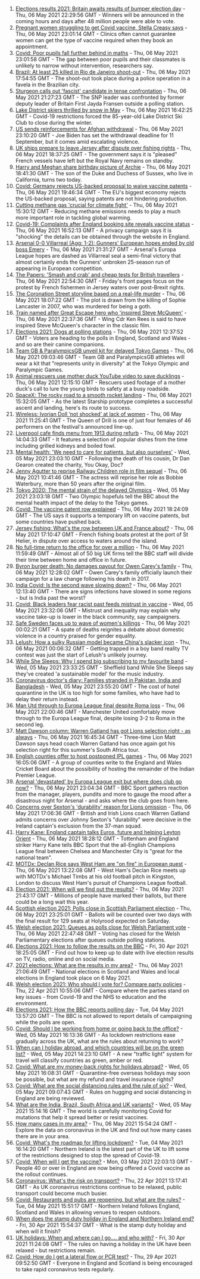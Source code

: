 1. [Elections results 2021: Britain awaits results of bumper election day](https://www.bbc.co.uk/news/uk-politics-57011184) - Thu, 06 May 2021 22:29:56 GMT - Winners will be announced in the coming hours and days after 48 million people were able to vote.
2. [Pregnant women struggling to get Covid vaccine, Stella Creasy says](https://www.bbc.co.uk/news/uk-57007249) - Thu, 06 May 2021 23:01:14 GMT - Clinics often cannot guarantee women can get the type of vaccine required when they book an appointment.
3. [Covid: Poor pupils fall further behind in maths](https://www.bbc.co.uk/news/education-56996245) - Thu, 06 May 2021 23:01:58 GMT - The gap between poor pupils and their classmates is unlikely to narrow without intervention, researchers say.
4. [Brazil: At least 25 killed in Rio de Janeiro shoot-out](https://www.bbc.co.uk/news/world-latin-america-57013206) - Thu, 06 May 2021 17:54:55 GMT - The shoot-out took place during a police operation in a favela in the Brazilian city.
5. [Sturgeon calls out 'fascist' candidate in tense confrontation](https://www.bbc.co.uk/news/uk-scotland-scotland-politics-57013769) - Thu, 06 May 2021 21:27:23 GMT - The SNP leader was confronted by former deputy leader of Britain First Jayda Fransen outside a polling station.
6. [Lake District skiers thrilled by snow in May](https://www.bbc.co.uk/news/uk-england-cumbria-57011369) - Thu, 06 May 2021 16:42:25 GMT - Covid-19 restrictions forced the 85-year-old Lake District Ski Club to close during the winter.
7. [US sends reinforcements for Afghan withdrawal](https://www.bbc.co.uk/news/world-us-canada-57017782) - Thu, 06 May 2021 23:10:20 GMT - Joe Biden has set the withdrawal deadline for 11 September, but it comes amid escalating violence.
8. [UK ships prepare to leave Jersey after dispute over fishing rights](https://www.bbc.co.uk/news/uk-57016222) - Thu, 06 May 2021 18:37:25 GMT - The government says it is "pleased" French vessels have left but the Royal Navy remains on standby.
9. [Harry and Meghan share birthday picture of Archie](https://www.bbc.co.uk/news/uk-57006672) - Thu, 06 May 2021 18:41:30 GMT - The son of the Duke and Duchess of Sussex, who live in California, turns two today.
10. [Covid: Germany rejects US-backed proposal to waive vaccine patents](https://www.bbc.co.uk/news/world-europe-57013096) - Thu, 06 May 2021 19:46:34 GMT - The EU's biggest economy rejects the US-backed proposal, saying patents are not hindering production.
11. [Cutting methane gas 'crucial for climate fight'](https://www.bbc.co.uk/news/science-environment-56933443) - Thu, 06 May 2021 15:30:12 GMT - Reducing methane emissions needs to play a much more important role in tackling global warming.
12. [Covid-19: Complaints after England booking site reveals vaccine status](https://www.bbc.co.uk/news/uk-57010120) - Thu, 06 May 2021 16:52:13 GMT - A privacy campaign says it is "shocking" the details can be obtained through the website in England.
13. [Arsenal 0-0 Villarreal (Agg: 1-2): Gunners' European hopes ended by old boss Emery](https://www.bbc.co.uk/sport/football/57000474) - Thu, 06 May 2021 21:31:27 GMT - Arsenal's Europa League hopes are dashed as Villarreal seal a semi-final victory that almost certainly ends the Gunners' unbroken 25-season run of appearing in European competition.
14. [The Papers: 'Smash and crab' and cheap tests for British travellers](https://www.bbc.co.uk/news/blogs-the-papers-57017308) - Thu, 06 May 2021 22:54:30 GMT - Friday's front pages focus on the protest by French fishermen in Jersey waters over post-Brexit rights.
15. [The Coronation Street storyline based on a real-life murder](https://www.bbc.co.uk/news/entertainment-arts-57014460) - Thu, 06 May 2021 18:07:22 GMT - The plot is drawn from the killing of Sophie Lancaster in 2007, who was murdered for being a goth.
16. [Train named after Great Escape hero who 'inspired Steve McQueen'](https://www.bbc.co.uk/news/uk-wales-57009548) - Thu, 06 May 2021 22:37:36 GMT - Wing Cdr Ken Rees is said to have inspired Steve McQueen's character in the classic film.
17. [Elections 2021: Dogs at polling stations](https://www.bbc.co.uk/news/in-pictures-57007806) - Thu, 06 May 2021 12:37:52 GMT - Voters are heading to the polls in England, Scotland and Wales - and so are their canine companions.
18. [Team GB & ParalympicsGB unveil kit for delayed Tokyo Games](https://www.bbc.co.uk/sport/56993150) - Thu, 06 May 2021 09:03:46 GMT - Team GB and ParalympicsGB athletes will wear a kit that "represents unity in diversity" at the Tokyo Olympic and Paralympic Games.
19. [Animal rescuers use mother duck YouTube video to save ducklings](https://www.bbc.co.uk/news/uk-england-leeds-57009807) - Thu, 06 May 2021 12:15:10 GMT - Rescuers used footage of a mother duck's call to lure the young birds to safety at a busy roadside.
20. [SpaceX: The rocky road to a smooth rocket landing](https://www.bbc.co.uk/news/science-environment-57007136) - Thu, 06 May 2021 15:32:05 GMT - As the latest Starship prototype completes a successful ascent and landing, here's its route to success.
21. [Wireless: Ivorian Doll ‘not shocked’ at lack of women](https://www.bbc.co.uk/news/newsbeat-57003542) - Thu, 06 May 2021 11:25:41 GMT - The Queen of Drill is one of just four females of 46 performers on the festival's announced line-up.
22. [Liverpool cafe finds menu from 1913 during refurb](https://www.bbc.co.uk/news/uk-england-merseyside-57006178) - Thu, 06 May 2021 14:04:33 GMT - It features a selection of popular dishes from the time including grilled kidneys and boiled fowl.
23. [Mental health: 'We need to care for patients, but also ourselves'](https://www.bbc.co.uk/news/uk-england-london-56983061) - Wed, 05 May 2021 23:03:10 GMT - Following the death of his cousin, Dr Dan Gearon created the charity, You Okay, Doc?
24. [Jenny Agutter to reprise Railway Children role in film sequel](https://www.bbc.co.uk/news/entertainment-arts-57007117) - Thu, 06 May 2021 10:41:46 GMT - The actress will reprise her role as Bobbie Waterbury, more than 50 years after the original film.
25. [Tokyo 2020: The mental strain of the delayed Olympics](https://www.bbc.co.uk/news/world-57001404) - Wed, 05 May 2021 23:03:18 GMT - Two Olympic hopefuls tell the BBC about the mental health impact of the delay to the Tokyo games.
26. [Covid: The vaccine patent row explained](https://www.bbc.co.uk/news/business-57016260) - Thu, 06 May 2021 18:24:09 GMT - The US says it supports a temporary lift on vaccine patents, but some countries have pushed back.
27. [Jersey fishing: What's the row between UK and France about?](https://www.bbc.co.uk/news/57001584) - Thu, 06 May 2021 17:10:47 GMT - French fishing boats protest at the port of St Helier, in dispute over access to waters around the island.
28. [No full-time return to the office for over a million](https://www.bbc.co.uk/news/business-56972207) - Thu, 06 May 2021 11:59:49 GMT - Almost all of 50 big UK firms tell the BBC staff will divide their time between home and office in future.
29. [Byron burger death: No damages payout for Owen Carey's family](https://www.bbc.co.uk/news/uk-57000802) - Thu, 06 May 2021 12:28:02 GMT - Owen Carey's family officially launch their campaign for a law change following his death in 2017.
30. [India Covid: Is the second wave slowing down?](https://www.bbc.co.uk/news/56987209) - Thu, 06 May 2021 12:13:40 GMT - There are signs infections have slowed in some regions - but is India past the worst?
31. [Covid: Black leaders fear racist past feeds mistrust in vaccine](https://www.bbc.co.uk/news/health-56813982) - Wed, 05 May 2021 23:32:06 GMT - Mistrust and inequality may explain why vaccine take-up is lower in the black community, say campaigners.
32. [Safe Sweden faces up to wave of women's killings](https://www.bbc.co.uk/news/world-europe-56977771) - Thu, 06 May 2021 00:02:21 GMT - A spate of deaths reignites a debate about domestic violence in a country praised for gender equality.
33. [Lelush: How a sulky Russian model became China's slacker icon](https://www.bbc.co.uk/news/world-asia-china-56967923) - Thu, 06 May 2021 00:06:32 GMT - Getting trapped in a boy band reality TV contest was just the start of Lelush's unlikely journey.
34. [While She Sleeps: Why I spend big subscribing to my favourite band](https://www.bbc.co.uk/news/newsbeat-56887239) - Wed, 05 May 2021 23:33:25 GMT - Sheffield band While She Sleeps say they've created 'a sustainable model' for the music industry.
35. [Coronavirus doctor's diary: Families stranded in Pakistan, India and Bangladesh](https://www.bbc.co.uk/news/health-56873813) - Wed, 05 May 2021 23:55:20 GMT - The cost of hotel quarantine in the UK is too high for some families, who have had to delay their return instead.
36. [Man Utd through to Europa League final despite Roma loss](https://www.bbc.co.uk/sport/football/57000593) - Thu, 06 May 2021 22:00:46 GMT - Manchester United comfortably move through to the Europa League final, despite losing 3-2 to Roma in the second leg.
37. [Matt Dawson column: Warren Gatland has got Lions selection right - as always](https://www.bbc.co.uk/sport/rugby-union/57007554) - Thu, 06 May 2021 16:45:34 GMT - Three-time Lion Matt Dawson says head coach Warren Gatland has once again got his selection right for this summer's South Africa tour.
38. [English counties offer to host postponed IPL games](https://www.bbc.co.uk/sport/cricket/56971322) - Thu, 06 May 2021 16:05:06 GMT - A group of counties write to the England and Wales Cricket Board about the possibility of hosting the remainder of the Indian Premier League.
39. [Arsenal 'devastated' by Europa League exit but where does club go now?](https://www.bbc.co.uk/sport/football/57017649) - Thu, 06 May 2021 23:04:34 GMT - BBC Sport gathers reaction from the manager, players, pundits and more to gauge the mood after a disastrous night for Arsenal - and asks where the club goes from here.
40. [Concerns over Sexton's 'durability' reason for Lions omission](https://www.bbc.co.uk/sport/rugby-union/57015016) - Thu, 06 May 2021 17:06:36 GMT - British and Irish Lions coach Warren Gatland admits concerns over Johnny Sexton's "durability" were decisive in the Ireland captain's exclusion from the 37-man squad.
41. [Harry Kane: England captain talks Euros, future and helping Leyton Orient](https://www.bbc.co.uk/sport/av/football/57013973) - Thu, 06 May 2021 18:28:12 GMT - Tottenham and England striker Harry Kane tells BBC Sport that the all-English Champions League final between Chelsea and Manchester City is "great for the national team".
42. [MOTDx: Declan Rice says West Ham are "on fire" in European quest](https://www.bbc.co.uk/sport/av/football/57011705) - Thu, 06 May 2021 13:22:08 GMT - West Ham's Declan Rice meets up with MOTDx's Michael Timbs at his old football pitch in Kingston, London to discuss West Ham's pursuit of Champions League football.
43. [Election 2021: When will we find out the results?](https://www.bbc.co.uk/news/uk-politics-56581106) - Thu, 06 May 2021 21:43:17 GMT - Millions of people have marked their ballots, but there could be a long wait this year.
44. [Scottish election 2021: Polls close in Scottish Parliament election](https://www.bbc.co.uk/news/uk-scotland-scotland-politics-57014885) - Thu, 06 May 2021 23:25:01 GMT - Ballots will be counted over two days with the final result for 129 seats at Holyrood expected on Saturday.
45. [Welsh election 2021: Queues as polls close for Welsh Parliament vote](https://www.bbc.co.uk/news/uk-wales-politics-56766948) - Thu, 06 May 2021 22:47:48 GMT - Voting has closed for the Welsh Parliamentary elections after queues outside polling stations.
46. [Elections 2021: How to follow the results on the BBC](https://www.bbc.co.uk/news/uk-politics-56930132) - Fri, 30 Apr 2021 18:25:05 GMT - Find out how to keep up to date with live election results on TV, radio, online and on social media.
47. [2021 elections: What are the results in my area?](https://www.bbc.co.uk/news/56129210) - Thu, 06 May 2021 21:06:49 GMT - National elections in Scotland and Wales and local elections in England took place on 6 May 2021.
48. [Welsh election 2021: Who should I vote for? Compare party policies](https://www.bbc.co.uk/news/uk-wales-politics-56499726) - Thu, 22 Apr 2021 10:55:06 GMT - Compare where the parties stand on key issues - from Covid-19 and the NHS to education and the environment.
49. [Elections 2021: How the BBC reports polling day](https://www.bbc.co.uk/news/uk-politics-48124106) - Tue, 04 May 2021 13:57:20 GMT - The BBC is not allowed to report details of campaigning while the polls are open.
50. [Covid: Should I be working from home or going back to the office?](https://www.bbc.co.uk/news/business-52567567) - Wed, 05 May 2021 16:13:36 GMT - As lockdown restrictions ease gradually across the UK, what are the rules about returning to work?
51. [When can I holiday abroad, and which countries will be on the green list?](https://www.bbc.co.uk/news/explainers-52544307) - Wed, 05 May 2021 14:23:10 GMT - A new "traffic light" system for travel will classify countries as green, amber or red.
52. [Covid: What are my money-back rights for holidays abroad?](https://www.bbc.co.uk/news/business-51615412) - Wed, 05 May 2021 16:08:31 GMT - Quarantine-free overseas holidays may soon be possible, but what are my refund and travel insurance rights?
53. [Covid: What are the social distancing rules and the rule of six?](https://www.bbc.co.uk/news/uk-51506729) - Wed, 05 May 2021 09:07:43 GMT - Rules on hugging and social distancing in England are being reviewed.
54. [What are the India, Brazil, South Africa and UK variants?](https://www.bbc.co.uk/news/health-55659820) - Wed, 05 May 2021 15:14:16 GMT - The world is carefully monitoring Covid for mutations that help it spread better or resist vaccines.
55. [How many cases in my area?](https://www.bbc.co.uk/news/uk-51768274) - Thu, 06 May 2021 15:54:24 GMT - Explore the data on coronavirus in the UK and find out how many cases there are in your area.
56. [Covid: What's the roadmap for lifting lockdown?](https://www.bbc.co.uk/news/explainers-52530518) - Tue, 04 May 2021 16:14:20 GMT - Northern Ireland is the latest part of the UK to lift some of the restrictions designed to stop the spread of Covid-19.
57. [Covid: When will I get the vaccine?](https://www.bbc.co.uk/news/health-55045639) - Mon, 03 May 2021 22:03:13 GMT - People 40 or over in England are now being offered a Covid vaccine as the rollout continues.
58. [Coronavirus: What's the risk on transport?](https://www.bbc.co.uk/news/health-51736185) - Thu, 22 Apr 2021 13:17:41 GMT - As UK coronavirus restrictions continue to be relaxed, public transport could become much busier.
59. [Covid: Restaurants and pubs are reopening, but what are the rules?](https://www.bbc.co.uk/news/business-52977388) - Tue, 04 May 2021 15:51:17 GMT - Northern Ireland follows England, Scotland and Wales in allowing venues to reopen outdoors.
60. [When does the stamp duty holiday in England and Northern Ireland end?](https://www.bbc.co.uk/news/business-53319433) - Fri, 30 Apr 2021 15:54:37 GMT - What is the stamp duty holiday and when will it finish?
61. [UK holidays: When and where can I go.... and who with?](https://www.bbc.co.uk/news/explainers-52646738) - Fri, 30 Apr 2021 11:24:08 GMT - The rules on having a holiday in the UK have been relaxed - but restrictions remain.
62. [Covid: How do I get a lateral flow or PCR test?](https://www.bbc.co.uk/news/health-51943612) - Thu, 29 Apr 2021 09:52:50 GMT - Everyone in England and Scotland is being encouraged to take rapid coronavirus tests regularly.
